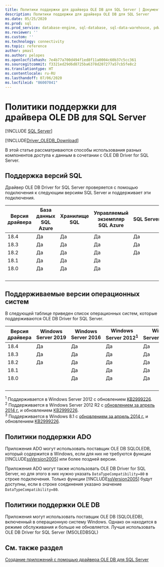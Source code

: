 ```yaml
---
title: Политики поддержки для драйвера OLE DB для SQL Server | Документация Майкрософт
description: Политики поддержки для драйвера OLE DB для SQL Server
ms.date: 05/25/2020
ms.prod: sql
ms.prod_service: database-engine, sql-database, sql-data-warehouse, pdw
ms.reviewer: ''
ms.custom: ''
ms.technology: connectivity
ms.topic: reference
author: pmasl
ms.author: pelopes
ms.openlocfilehash: 7e4b77a700d494f1ed8f11a0004c60b37c5cc361
ms.sourcegitcommit: f3321ed29d6d8725ba6378d207277a57cb5fe8c2
ms.translationtype: HT
ms.contentlocale: ru-RU
ms.lasthandoff: 07/06/2020
ms.locfileid: "86007041"
---
```

# <a name="support-policies-for-ole-db-driver-for-sql-server"></a>Политики поддержки для драйвера OLE DB для SQL Server
[!INCLUDE [SQL Server](../../../includes/applies-to-version/sql-asdb-asdbmi-asa-pdw.md)]

[!INCLUDE[Driver_OLEDB_Download](../../../includes/driver_oledb_download.md)]

В этой статье рассматриваются способы использования разных компонентов доступа к данным в сочетании с OLE DB Driver for SQL Server.  

## <a name="sql-version-support"></a>Поддержка версий SQL  

Драйвер OLE DB Driver for SQL Server проверяется с помощью подключения к следующим версиям SQL Server и поддерживает эти подключения.

| Версия драйвера | База данных SQL Azure | Хранилище SQL | Управляемый экземпляр SQL Azure | SQL Server 2019 | SQL Server 2017 | SQL Server 2016 | SQL Server 2014 | SQL Server 2012 |
|----|-|-|-|-|-|-|-|-|
|18.4|Да|Да|Да|Да|Да|Да|Да|Да|
|18.3|Да|Да|Да|Да|Да|Да|Да|Да|
|18.2|Да|Да|Да|Да|Да|Да|Да|Да|
|18.1|Да|Да|Да| |Да|Да|Да|Да|
|18.0|Да|Да|Да| |Да|Да|Да|Да|
| &nbsp; | &nbsp; | &nbsp; | &nbsp; | &nbsp; | &nbsp; | &nbsp; | &nbsp; | &nbsp; |

## <a name="supported-operating-system-versions"></a>Поддерживаемые версии операционных систем  

В следующей таблице приведен список операционных систем, которые поддерживаются OLE DB Driver for SQL Server.  

| Версия драйвера | Windows Server 2019 | Windows Server 2016 | Windows Server 2012<sup>1</sup> | Windows Server 2012 R2<sup>2</sup> | Windows 10 | Windows 8.1<sup>3</sup> |
|----|-|-|-|-|-|-|
|18.4|Да|Да|Да|Да|Да|Да|
|18.3|Да|Да|Да|Да|Да|Да|
|18.2|Да|Да|Да|Да|Да|Да|
|18.1| |Да|Да|Да|Да|Да|
|18.0| |Да|Да|Да|Да|Да|
| &nbsp; | &nbsp; | &nbsp; | &nbsp; | &nbsp; | &nbsp; | &nbsp; |

<sup>1</sup> Поддерживается в Windows Server 2012 с обновлением [KB2999226](https://go.microsoft.com/fwlink/?linkid=2074061).  
<sup>2</sup> Поддерживается в Windows Server 2012 R2 с [обновлением за апрель 2014 г.](https://go.microsoft.com/fwlink/?linkid=2073785) и обновлением [KB2999226](https://go.microsoft.com/fwlink/?linkid=2074061).  
<sup>3</sup> Поддерживается в Windows 8.1 с [обновлением за апрель 2014 г.](https://go.microsoft.com/fwlink/?linkid=2073785) и обновлением [KB2999226](https://go.microsoft.com/fwlink/?linkid=2074061).  

## <a name="ado-support-policies"></a>Политики поддержки ADO  

Приложения ADO могут использовать поставщик OLE DB SQLOLEDB, который содержится в Windows, если для них не требуются функции [!INCLUDE[ssVersion2005](../../../includes/ssversion2005-md.md)] или более поздней версии.  

Приложения ADO могут также использовать OLE DB Driver for SQL Server, но для этого в них нужно указать `DataTypeCompatibility=80` в строке подключения. Только функции [!INCLUDE[ssVersion2005](../../../includes/ssversion2005-md.md)] будут доступны, если в строке соединения указано значение `DataTypeCompatibility=80`.  

## <a name="ole-db-support-policies"></a>Политики поддержки OLE DB  

Приложения могут использовать поставщик OLE DB (SQLOLEDB), включенный в операционную систему Windows. Однако он находится в режиме обслуживания и больше не обновляется. Лучше использовать OLE DB Driver for SQL Server (MSOLEDBSQL)

## <a name="see-also"></a>См. также раздел  

[Создание приложений с помощью драйвера OLE DB для SQL Server](../../oledb/applications/building-applications-with-oledb-driver-for-sql-server.md)
